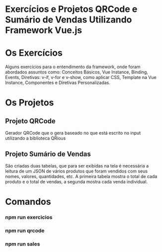 # Exercícios e Projetos QRCode e Sumário de Vendas Utilizando Framework Vue.js

# Os Exercícios

Alguns exercícios para o entendimento da framework, onde foram abordados assuntos como: Conceitos Básicos, Vue Instance, Binding, Events, Diretivas: v-if, v-for e v-show, como aplicar CSS, Template na Vue Instance, Componentes e Diretivas Personalizadas.

# Os Projetos

## Projeto QRCode

Gerador QRCode que o gera baseado no que está escrito no input utilizando a biblioteca QRious

## Projeto Sumário de Vendas

São criadas duas tabelas, que para ser exibidas na tela é necessária a leitura de um JSON de vários produtos que foram vendidos com seus nomes, valores, quantidades, etc. A primeira tabela mostra o total de cada produto e o total de vendas, a segunda mostra cada venda individual.

# Comandos

### npm run exercicios
### npm run qrcode
### npm run sales
